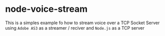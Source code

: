 node-voice-stream
==============

This is a simples example fo how to stream voice over a TCP Socket Server using `Adobe AS3` as a streamer / reciver and `Node.js` as a TCP server
